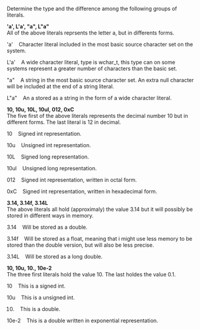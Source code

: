 Determine the type and the difference among the following groups of literals. 

**'a', L'a', "a", L"a"**  
All of the above literals reprsents the letter a, but in differents forms.

'a' &nbsp;&nbsp; Character literal included in the most basic source character set on the system.  

L'a' &nbsp;&nbsp; A wide character literal, type is wchar_t, this type can on some systems represent a greater number of characters than the basic set. 

"a" &nbsp;&nbsp; A string in the most basic source character set. An extra null character will be included at the end of a string literal. 

L"a" &nbsp;&nbsp; An a stored as a string in the form of a wide character literal.  

**10, 10u, 10L, 10ul, 012, 0xC**  
The five first of the above literals represents the decimal number 10 but in different forms. The last literal is 12 in decimal.

10 &nbsp;&nbsp; Signed int representation.

10u &nbsp;&nbsp; Unsigned int representation.

10L &nbsp;&nbsp; Signed long representation.

10ul &nbsp;&nbsp; Unsigned long representation.

012 &nbsp;&nbsp; Signed int representation, written in octal form.

0xC &nbsp;&nbsp; Signed int representation, written in hexadecimal form.

**3.14, 3.14f, 3.14L**  
The above literals all hold (approximaly) the value 3.14 but it will possibly be stored in different ways in memory.  

3.14 &nbsp;&nbsp; Will be stored as a double.  

3.14f &nbsp;&nbsp; Will be stored as a float, meaning that i might use less memory to be stored than the double version, but will also be less precise.  

3.14L &nbsp;&nbsp; Will be stored as a long double.

**10, 10u, 10., 10e-2**  
The three first literals hold the value 10. The last holdes the value 0.1.  

10 &nbsp;&nbsp; This is a signed int.  

10u &nbsp;&nbsp; This is a unsigned int.  

10. &nbsp;&nbsp; This is a double.  

10e-2 &nbsp;&nbsp; This is a double written in exponential representation.
